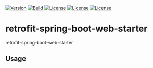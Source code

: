 [![Version](https://img.shields.io/maven-central/v/io.github.easyretrofit/retrofit-spring-boot-web-starter?logo=apache-maven&style=flat-square)](https://central.sonatype.com/artifact/io.github.easyretrofit/retrofit-spring-boot-web-starter)
[![Build](https://github.com/easyretrofit/retrofit-spring-boot-web-starter/actions/workflows/build.yml/badge.svg)](https://github.com/easyretrofit/retrofit-spring-boot-web-starter/actions/workflows/build.yml/badge.svg)
[![License](https://img.shields.io/github/license/easyretrofit/spring-boot-starter.svg)](http://www.apache.org/licenses/LICENSE-2.0)
[![License](https://img.shields.io/badge/JDK-8+-4EB1BA.svg)](https://docs.oracle.com/javase/8/)
[![License](https://img.shields.io/badge/spring--boot-2.0.0+-green.svg)]()

# retrofit-spring-boot-web-starter
retrofit-spring-boot-web-starter

## Usage


